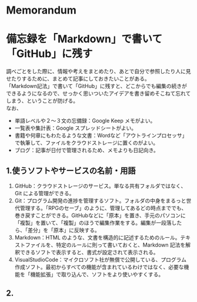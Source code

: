 # Memorandum
# 備忘録を「Markdown」で書いて「GitHub」に残す
調べごとをした際に、情報や考えをまとめたり、あとで自分で参照したり人に見せたりするために、まとめて記事にしておきたいことがある。  
「Markdown記法」で書いて「GitHub」に残すと、どこからでも編集の続きができるようになるので、せっかく思いついたアイデアを書き留めそこねて忘れてしまう、ということが防げる。  
なお、
- 単語レベルや２～３文の忘備録：Google Keep メモがよい。
- 一覧表や集計表：Google スプレッドシートがよい。
- 書籍や何章にもわたるような文書：Wordなど「アウトラインプロセッサ」で執筆して、ファイルをクラウドストレージに置くのがよい。  
- ブログ：記事が日付で管理されるため、メモよりも日記向き。  
  
## 1.使うソフトやサービスの名前・用語
1. GitHub：クラウドストレージのサービス。単なる共有フォルダではなく、Git による管理ができる。
2. Git：プログラム開発の進捗を管理するソフト。フォルダの中身をまるっと世代管理する。「RPGのセーブ」のように、管理してあるどの時点まででも、巻き戻すことができる。GitHubなどに「原本」を置き、手元のパソコンに「複製」を置いて、「複製」のほうで編集作業をする。編集が一段落したら、「差分」を「原本」に反映する。
3. Markdown：HTML のような、文書を構造的に記述するためのルール。テキストファイルを、特定のルールに則って書いておくと、Markdown 記法を解釈できるソフトで表示すると、書式が設定されて表示される。
4. VisualStudioCode：マイクロソフト社が無償で公開している、プログラム作成ソフト。最初からすべての機能が含まれているわけではなく、必要な機能を「機能拡張」で取り込んで、ソフトをより使いやすくする。  
  
## 2.
